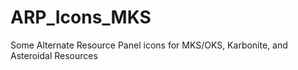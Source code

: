 ARP_Icons_MKS
=============

Some Alternate Resource Panel icons for MKS/OKS, Karbonite, and Asteroidal Resources
